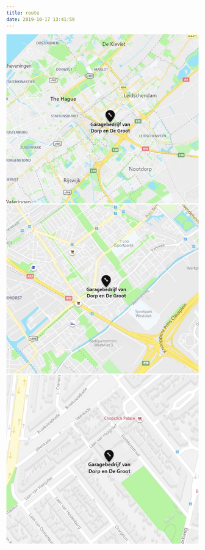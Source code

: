 ```yaml
---
title: route
date: 2019-10-17 13:41:59
---
```


![](../images/map3.jpg "Overzicht")
![](../images/map2.jpg "Ingezoomd")
![](../images/map1.jpg "Detail")